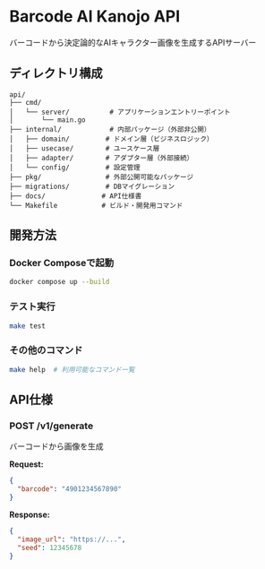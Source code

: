 # Barcode AI Kanojo API

バーコードから決定論的なAIキャラクター画像を生成するAPIサーバー

## ディレクトリ構成

```
api/
├── cmd/
│   └── server/          # アプリケーションエントリーポイント
│       └── main.go
├── internal/            # 内部パッケージ（外部非公開）
│   ├── domain/         # ドメイン層（ビジネスロジック）
│   ├── usecase/        # ユースケース層
│   ├── adapter/        # アダプター層（外部接続）
│   └── config/         # 設定管理
├── pkg/                # 外部公開可能なパッケージ
├── migrations/         # DBマイグレーション
├── docs/              # API仕様書
└── Makefile           # ビルド・開発用コマンド
```

## 開発方法

### Docker Composeで起動
```bash
docker compose up --build
```

### テスト実行
```bash
make test
```

### その他のコマンド
```bash
make help  # 利用可能なコマンド一覧
```

## API仕様

### POST /v1/generate
バーコードから画像を生成

**Request:**
```json
{
  "barcode": "4901234567890"
}
```

**Response:**
```json
{
  "image_url": "https://...",
  "seed": 12345678
}
```